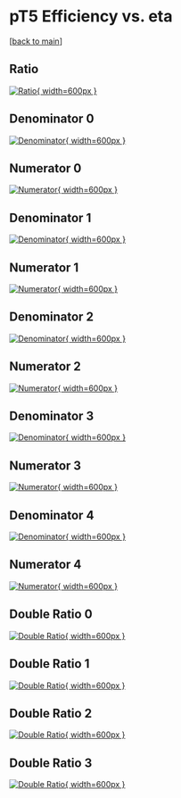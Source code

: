 # pT5 Efficiency vs. eta

[[back to main](./)]



## Ratio

[![Ratio](../mtv/var/pT5_vtr_13_0_eff_eta.png){ width=600px }](../mtv/var/pT5_vtr_13_0_eff_eta.pdf)

## Denominator 0

[![Denominator](../mtv/den/pT5_vtr_13_0_eff_eta_den0.png){ width=600px }](../mtv/den/pT5_vtr_13_0_eff_eta_den0.pdf)

## Numerator 0

[![Numerator](../mtv/num/pT5_vtr_13_0_eff_eta_num0.png){ width=600px }](../mtv/num/pT5_vtr_13_0_eff_eta_num0.pdf)

## Denominator 1

[![Denominator](../mtv/den/pT5_vtr_13_0_eff_eta_den1.png){ width=600px }](../mtv/den/pT5_vtr_13_0_eff_eta_den1.pdf)

## Numerator 1

[![Numerator](../mtv/num/pT5_vtr_13_0_eff_eta_num1.png){ width=600px }](../mtv/num/pT5_vtr_13_0_eff_eta_num1.pdf)

## Denominator 2

[![Denominator](../mtv/den/pT5_vtr_13_0_eff_eta_den2.png){ width=600px }](../mtv/den/pT5_vtr_13_0_eff_eta_den2.pdf)

## Numerator 2

[![Numerator](../mtv/num/pT5_vtr_13_0_eff_eta_num2.png){ width=600px }](../mtv/num/pT5_vtr_13_0_eff_eta_num2.pdf)

## Denominator 3

[![Denominator](../mtv/den/pT5_vtr_13_0_eff_eta_den3.png){ width=600px }](../mtv/den/pT5_vtr_13_0_eff_eta_den3.pdf)

## Numerator 3

[![Numerator](../mtv/num/pT5_vtr_13_0_eff_eta_num3.png){ width=600px }](../mtv/num/pT5_vtr_13_0_eff_eta_num3.pdf)

## Denominator 4

[![Denominator](../mtv/den/pT5_vtr_13_0_eff_eta_den4.png){ width=600px }](../mtv/den/pT5_vtr_13_0_eff_eta_den4.pdf)

## Numerator 4

[![Numerator](../mtv/num/pT5_vtr_13_0_eff_eta_num4.png){ width=600px }](../mtv/num/pT5_vtr_13_0_eff_eta_num4.pdf)

## Double Ratio 0

[![Double Ratio](../mtv/ratio/pT5_vtr_13_0_eff_eta_ratio0.png){ width=600px }](../mtv/ratio/pT5_vtr_13_0_eff_eta_ratio0.pdf)

## Double Ratio 1

[![Double Ratio](../mtv/ratio/pT5_vtr_13_0_eff_eta_ratio1.png){ width=600px }](../mtv/ratio/pT5_vtr_13_0_eff_eta_ratio1.pdf)

## Double Ratio 2

[![Double Ratio](../mtv/ratio/pT5_vtr_13_0_eff_eta_ratio2.png){ width=600px }](../mtv/ratio/pT5_vtr_13_0_eff_eta_ratio2.pdf)

## Double Ratio 3

[![Double Ratio](../mtv/ratio/pT5_vtr_13_0_eff_eta_ratio3.png){ width=600px }](../mtv/ratio/pT5_vtr_13_0_eff_eta_ratio3.pdf)

